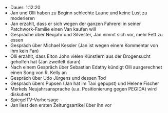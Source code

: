 -	Dauer: 1:12:20
-	Jan und Olli haben zu Beginn schlechte Laune und keine Lust zu moderieren
-	Jan erzählt, dass er sich wegen der ganzen Fahrerei in seiner Patchwork-Familie einen Van kaufen will
-	Gespräche über Neujahr und Silvester, Jan nimmt sich vor, mehr Fett zu essen
-	Gespräch über Michael Kessler (Jan ist wegen einem Kommentar von ihm kein Fan)
-	Olli erzählt, dass Elton John vielen Künstlern aus der Drogensucht geholfen hat (Jan zweifelt daran)
-	Nach einem Gespräch über Sebastian Edathy kündigt Olli ausgerechnet einen Song von R. Kelly an
-	Gespräch über Udo Jürgens und dessen Tod
-	Gespräch übers Pupsen (Jan hat im Taxi gepupst) und Helene Fischer
-	Merkels Neujahrsansprache (u.a. Positionierung gegen PEGIDA) wird diskutiert
-	SpiegelTV-Vorhersage
-	Jan liest den ersten Zeitungsartikel über ihn vor
